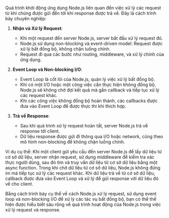 Quá trình khởi động ứng dụng Node.js liên quan đến việc xử lý các request từ khi chúng được gửi đến tới khi response được trả về. Đây là cách trình bày chuyên nghiệp:

1. **Nhận và Xử lý Request**:

   - Khi một request đến server Node.js, server bắt đầu xử lý request đó.
   - Node.js sử dụng non-blocking và event-driven model: Request được xử lý bất đồng bộ, không chặn luồng chính.
   - Request đi qua các bước như routing, middleware, và xử lý chính của ứng dụng.

2. **Event Loop và Non-blocking I/O**:

   - Event Loop là cốt lõi của Node.js, quản lý việc xử lý bất đồng bộ.
   - Khi có một I/O hoặc một công việc cần thực hiện không đồng bộ, Node.js sẽ không chờ đợi kết quả mà gắn callback và tiếp tục xử lý các request khác.
   - Khi các công việc không đồng bộ hoàn thành, các callbacks được đưa vào Event Loop để được thực thi khi thích hợp.

3. **Trả về Response**:
   - Sau khi quá trình xử lý request hoàn tất, server Node.js trả về response tới client.
   - Dữ liệu response được gửi đi thông qua I/O hoặc network, cũng theo mô hình non-blocking để không chặn luồng chính.

Ví dụ cụ thể:
Khi một client gửi yêu cầu đến server Node.js để lấy dữ liệu từ cơ sở dữ liệu, server nhận request, sử dụng middleware để kiểm tra xác thực người dùng, sau đó tìm và truy vấn dữ liệu từ cơ sở dữ liệu bằng một async function. Trong khi chờ dữ liệu từ cơ sở dữ liệu, Node.js không đứng im mà tiếp tục xử lý các request khác. Khi dữ liệu trả về từ cơ sở dữ liệu, callback được đưa vào Event Loop và xử lý để gửi response với dữ liệu đó về cho client.

Bằng cách trình bày cụ thể về cách Node.js xử lý request, sử dụng event loop và non-blocking I/O để xử lý các tác vụ bất đồng bộ, bạn có thể thể hiện được hiểu biết sâu rộng về quá trình hoạt động của Node.js trong việc xử lý request và response.
